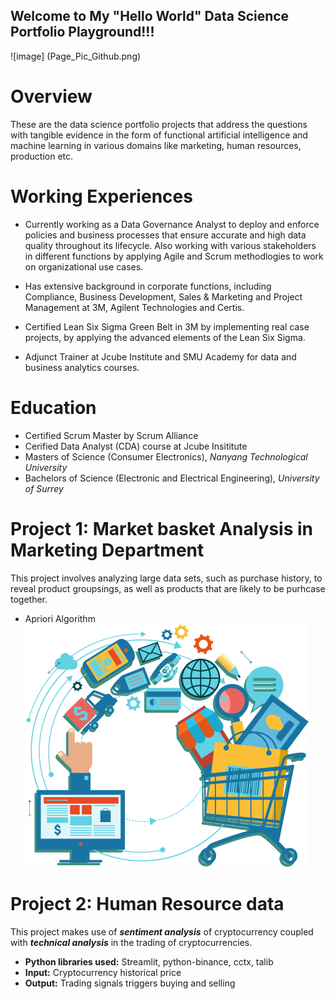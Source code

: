 ## Welcome to My "Hello World" Data Science Portfolio Playground!!! 

![image] (Page_Pic_Github.png)  

# Overview
These are the data science portfolio projects that address the questions with tangible evidence in the form of functional artificial intelligence and machine learning in various domains like marketing, human resources, production etc.

# Working Experiences 
* Currently working as a Data Governance Analyst to deploy and enforce policies and business processes that ensure accurate and high data quality throughout its lifecycle. Also working with various stakeholders in different functions by applying Agile and Scrum methodlogies to work on organizational use cases. 

* Has extensive background in corporate functions, including Compliance, Business Development, Sales & Marketing and Project Management at 3M, Agilent Technologies and  Certis. 

* Certified Lean Six Sigma Green Belt in 3M by implementing real case projects, by applying the advanced elements of the Lean Six Sigma. 

* Adjunct Trainer at Jcube Institute and SMU Academy for data and business analytics courses. 
  
  
# Education
* Certified Scrum Master by Scrum Alliance
* Cerified Data Analyst (CDA) course at Jcube Insititute 
* Masters of Science (Consumer Electronics), *Nanyang Technological University*
* Bachelors of Science (Electronic and Electrical Engineering), *University of Surrey*

# Project 1: Market basket Analysis in Marketing Department

This project involves analyzing large data sets, such as purchase history, to reveal product groupsings, as well as products that are likely to be purhcase together. 
* Apriori Algorithm 
![image](marketbasketanalysis.png) 

# Project 2: Human Resource data

This project makes use of ***sentiment analysis*** of cryptocurrency coupled with ***technical analysis*** in the trading of cryptocurrencies.
* **Python libraries used:** Streamlit, python-binance, cctx, talib
* **Input:** Cryptocurrency historical price
* **Output:** Trading signals triggers buying and selling


